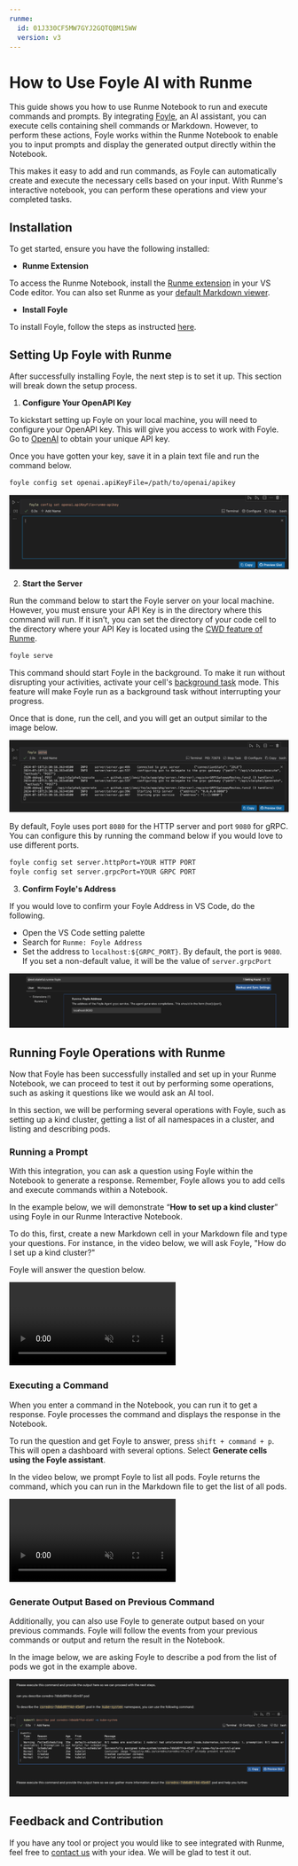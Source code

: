 ```yaml
---
runme:
  id: 01J330CF5MW7GYJ2GQTQBM15WW
  version: v3
---
```


# How to Use Foyle AI with Runme

This guide shows you how to use Runme Notebook to run and execute commands and prompts. By integrating [Foyle](https://foyle.io/), an AI assistant, you can execute cells containing shell commands or Markdown. However, to perform these actions, Foyle works within the Runme Notebook to enable you to input prompts and display the generated output directly within the Notebook.

This makes it easy to add and run commands, as Foyle can automatically create and execute the necessary cells based on your input. With Runme's interactive notebook, you can perform these operations and view your completed tasks.

## Installation

To get started, ensure you have the following installed:

- **Runme Extension**

To access the Runme Notebook, install the [Runme extension](https://marketplace.visualstudio.com/items?itemName=stateful.runme) in your VS Code editor. You can also set Runme as your [default Markdown viewer](../installation/installrunme#how-to-set-vs-code-as-your-default-markdown-viewer).

- **Install Foyle**

To install Foyle, follow the steps as instructed [here](https://github.com/jlewi/foyle/releases).

## Setting Up Foyle with Runme

After successfully installing Foyle, the next step is to set it up. This section will break down the setup process.

1. **Configure Your OpenAPI Key**

To kickstart setting up Foyle on your local machine, you will need to configure your OpenAPI key. This will give you access to work with Foyle. Go to [OpenAI](https://openai.com/) to obtain your unique API key.

Once you have gotten your key, save it in a plain text file and run the command below.

```sh {"id":"01J3311MR9WFWKQG2BZ6CS2MNC"}
foyle config set openai.apiKeyFile=/path/to/openai/apikey
```

![open ai key](../../static/img/Integration/runme-foyle-openai-key.png)

2. **Start the Server**

Run the command below to start the Foyle server on your local machine. However, you must ensure your API Key is in the directory where this command will run. If it isn’t, you can set the directory of your code cell to the directory where your API Key is located using the [CWD feature of Runme](../configuration/cell-level#cells-current-working-directory).

```sh {"background":"true","id":"01J331ERREM6TZ2VCVES792H65"}
foyle serve
```

This command should start Foyle in the background. To make it run without disrupting your activities, activate your cell's [background task](../getting-started/features#background-task) mode. This feature will make Foyle run as a background task without interrupting your progress.

Once that is done, run the cell, and you will get an output similar to the image below.

![foyle serve](../../static/img/Integration/runme-foyle-serve.png)

By default, Foyle uses port `8080` for the HTTP server and port `9080` for gRPC. You can configure this by running the command below if you would love to use different ports.

```sh {"id":"01J331M1RFEST6592A558A8G3S"}
foyle config set server.httpPort=YOUR HTTP PORT
foyle config set server.grpcPort=YOUR GRPC PORT
```

3. **Confirm Foyle's Address**

If you would love to confirm your Foyle Address in VS Code, do the following.

- Open the VS Code setting palette
- Search for `Runme: Foyle Address`
- Set the address to `localhost:${GRPC_PORT}`. By default, the port is `9080`. If you set a non-default value, it will be the value of `server.grpcPort`

![Extension Setting](../../static/img/Integration/runme-foyle-setting.png)

## Running Foyle Operations with Runme

Now that Foyle has been successfully installed and set up in your Runme Notebook, we can proceed to test it out by performing some operations, such as asking it questions like we would ask an AI tool.

In this section, we will be performing several operations with Foyle, such as setting up a kind cluster, getting a list of all namespaces in a cluster, and listing and describing pods.

### Running a Prompt

With this integration, you can ask a question using Foyle within the Notebook to generate a response. Remember, Foyle allows you to add cells and execute commands within a Notebook.

In the example below, we will demonstrate “**How to set up a kind cluster**” using Foyle in our Runme Interactive Notebook.

To do this, first, create a new Markdown cell in your Markdown file and type your questions. For instance, in the video below, we will ask Foyle, "How do I set up a kind cluster?"

Foyle will answer the question below.

<video autoPlay loop muted playsInline controls>
  <source src="/videos/runme-foyle-example.mp4" type="video/mp4" />
  <source src="/videos/runme-foyle-example.webm" type="video/webm" />
  <source src="../../static/videos/runme-foyle-example.mp4" type="video/mp4" />
</video>

### Executing a Command

When you enter a command in the Notebook, you can run it to get a response. Foyle processes the command and displays the response in the Notebook.

To run the question and get Foyle to answer, press `shift + command + p`. This will open a dashboard with several options. Select **Generate cells using the Foyle assistant**.

In the video below, we prompt Foyle to list all pods. Foyle returns the command, which you can run in the Markdown file to get the list of all pods.

<video autoPlay loop muted playsInline controls>
  <source src="/videos/runme-foyle-command.mp4" type="video/mp4" />
  <source src="/videos/runme-foyle-command.webm" type="video/webm" />
  <source src="../../static/videos/runme-foyle-command.mp4" type="video/mp4" />
</video>

### Generate Output Based on Previous Command

Additionally, you can also use Foyle to generate output based on your previous commands. Foyle will follow the events from your previous commands or output and return the result in the Notebook.

In the image below, we are asking Foyle to describe a pod from the list of pods we got in the example above.

![Output command](../../static/img/Integration/runme-foyle-execute-command3.png)

## Feedback and Contribution

If you have any tool or project you would like to see integrated with Runme, feel free to [contact us](https://github.com/stateful/runme?tab=readme-ov-file#feedback) with your idea. We will be glad to test it out.



